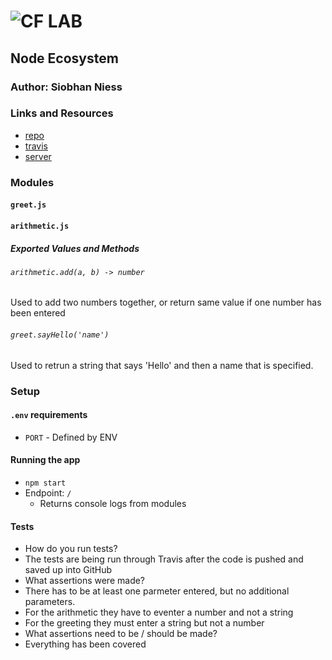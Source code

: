 ![CF](http://i.imgur.com/7v5ASc8.png) LAB
=================================================

## Node Ecosystem

### Author: Siobhan Niess

### Links and Resources
* [repo](https://github.com/niesssiobhan/01-node-ecosystem/pull/3)
* [travis](https://travis-ci.com/niesssiobhan/01-node-ecosystem)
* [server](https://niess-01-lab.herokuapp.com/)

### Modules
#### `greet.js`
#### `arithmetic.js`
##### Exported Values and Methods

###### `arithmetic.add(a, b) -> number`
Used to add two numbers together, or return same value if one number has been entered

###### `greet.sayHello('name')`
Used to retrun a string that says 'Hello' and then a name that is specified. 

### Setup
#### `.env` requirements
* `PORT` - Defined by ENV

#### Running the app
* `npm start`
* Endpoint: `/`
  * Returns console logs from modules

#### Tests
* How do you run tests?
* The tests are being run through Travis after the code is pushed and saved up into GitHub 
* What assertions were made?
* There has to be at least one parmeter entered, but no additional parameters. 
* For the arithmetic they have to eventer a number and not a string
* For the greeting they must enter a string but not a number 
* What assertions need to be / should be made?
* Everything has been covered 
